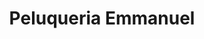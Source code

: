---
title: "Peluqueria Emmanuel"
url: /zona-19-ciudad-de-guatemala/peluqueria-emmanuel/
shop: peluquería
---
